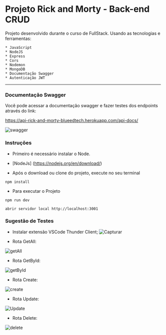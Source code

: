 # Projeto Rick and Morty - Back-end CRUD

Projeto desenvolvido durante o curso de FullStack.
Usando as tecnologias e ferramentas: 

    * JavaScript
    * NodeJS
    * Express
    * Cors
    * Nodemon
    * MongoDB
    * Documentação Swagger
    * Autenticação JWT
 

---
### Documentação Swagger

Você pode acessar a documentação swagger e fazer testes dos endpoints através do
link:

https://api-rick-and-morty-blueedtech.herokuapp.com/api-docs/

![swagger](https://user-images.githubusercontent.com/78213513/179132015-b7446c2d-3a88-4724-bdf9-2f916cfbe417.PNG)
### Instruções

* Primeiro é necessário instalar o Node.

* [NodeJs] (https://nodejs.org/en/download/)

* Após o download ou clone do projeto, execute no seu terminal

```
npm install
```

* Para executar o Projeto

```
npm run dev
```

```
abrir servidor local http://localhost:3001
```


### Sugestão de Testes

* Instalar extensão VSCode Thunder Client;
![Capturar](https://user-images.githubusercontent.com/78213513/175385722-155e1f2c-8bed-477d-ac13-853b2f3c0a41.PNG)

* Rota GetAll:

![getAll](https://user-images.githubusercontent.com/78213513/178163147-f79f3734-ac9d-43b8-adc3-9850d6bc730a.PNG)


* Rota GetById:

![getById](https://user-images.githubusercontent.com/78213513/178163152-695c6b0f-d0c8-4f74-8e4a-a292b135fd49.PNG)


* Rota Create:

![create](https://user-images.githubusercontent.com/78213513/178163163-3d7fe44f-d12a-4b90-b550-21577a664146.PNG)

* Rota Update:

![Update](https://user-images.githubusercontent.com/78213513/178163318-864ccd66-e28a-4b3c-8790-bb2ee9993269.PNG)

* Rota Delete:

![delete](https://user-images.githubusercontent.com/78213513/178163215-f4ab0346-e342-4fa5-a2fb-de667114344b.PNG)

